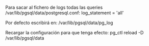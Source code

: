 Para sacar al fichero de logs todas las queries
/var/lib/pgsql/data/postgresql.conf:
  log_statement = 'all'

Por defecto escribirá en: /var/lib/pgsql/data/pg_log

Recargar la configuración para que tenga efecto:
pg_ctl reload -D /var/lib/pgsql/data
